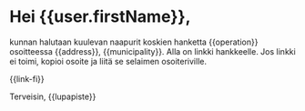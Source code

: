 # Hei {{user.firstName}},

kunnan halutaan kuulevan naapurit koskien hanketta {{operation}} osoitteessa {{address}}, {{municipality}}. Alla on linkki hankkeelle. Jos linkki ei toimi, kopioi osoite ja liit&auml; se selaimen osoiteriville.

{{link-fi}}

Terveisin,
{{lupapiste}}